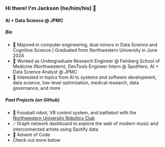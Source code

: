 ### Hi there! I'm Jackson (he/him/his) 👋
#### AI + Data Science @ JPMC

##### Bio
- 📓 Majored in computer engineering, dual minors in Data Science and Cognitive Science | Graduated from Northwestern University in June 2024
- 🔧 Worked as Undergraduate Research Engineer @ Feinberg School of Medicine (Northwestern), DevTools Engineer Intern @ SpotHero, AI + Data Science Analyst @ JPMC
- 🌱 Interested in topics from AI to systems and software development, data science, low-level optimization, medical research, data governance, and more

##### Past Projects (on Github)
 - 🤖 Foosball robot, VR control system, and battlebot with the [Northwestern University Robotics Club](http://nuroboticsclub.com)
 - 🎶 Graph network dashboard to explore the web of modern music and interconnected artists using Spotify data
 - 🎄 Advent of Code
 - Check out more below


<!--
##### Places I've worked
 - 
 - 🔧 Interned on DevTools @ SpotHero during Summer '22
 - 🦾 Student Research Engineer @ Northwestern's Feinberg School of Medicine from 2019-2021
--!>

<!--
**readjfb/readjfb** is a ✨ _special_ ✨ repository because its `README.md` (this file) appears on your GitHub profile.

Here are some ideas to get you started:

- 🔭 I’m currently working on ...
- 🌱 I’m currently learning ...
- 👯 I’m looking to collaborate on ...
- 🤔 I’m looking for help with ...
- 💬 Ask me about ...
- 📫 How to reach me: ...
- 😄 Pronouns: ...
- ⚡ Fun fact: ...
-->
